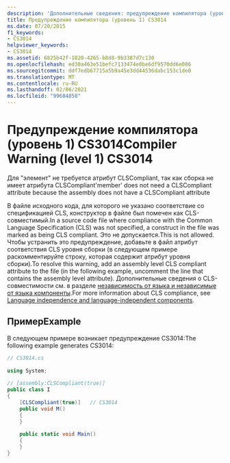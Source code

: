```yaml
---
description: 'Дополнительные сведения: предупреждение компилятора (уровень 1) CS3014'
title: Предупреждение компилятора (уровень 1) CS3014
ms.date: 07/20/2015
f1_keywords:
- CS3014
helpviewer_keywords:
- CS3014
ms.assetid: 6825b42f-1820-4265-b8d8-9b3387d7c130
ms.openlocfilehash: ed30a463e51befc7133474e0be6df9570dd6e086
ms.sourcegitcommit: ddf7edb67715a5b9a45e3dd44536dabc153c1de0
ms.translationtype: MT
ms.contentlocale: ru-RU
ms.lasthandoff: 02/06/2021
ms.locfileid: "99684858"
---
```

# <a name="compiler-warning-level-1-cs3014"></a><span data-ttu-id="0624e-103">Предупреждение компилятора (уровень 1) CS3014</span><span class="sxs-lookup"><span data-stu-id="0624e-103">Compiler Warning (level 1) CS3014</span></span>

<span data-ttu-id="0624e-104">Для "элемент" не требуется атрибут CLSCompliant, так как сборка не имеет атрибута CLSCompliant</span><span class="sxs-lookup"><span data-stu-id="0624e-104">'member' does not need a CLSCompliant attribute because the assembly does not have a CLSCompliant attribute</span></span>  
  
 <span data-ttu-id="0624e-105">В файле исходного кода, для которого не указано соответствие со спецификацией CLS, конструктор в файле был помечен как CLS-совместимый.</span><span class="sxs-lookup"><span data-stu-id="0624e-105">In a source code file where compliance with the Common Language Specification (CLS) was not specified, a construct in the file was marked as being CLS compliant.</span></span> <span data-ttu-id="0624e-106">Это не допускается.</span><span class="sxs-lookup"><span data-stu-id="0624e-106">This is not allowed.</span></span> <span data-ttu-id="0624e-107">Чтобы устранить это предупреждение, добавьте в файл атрибут соответствия CLS уровня сборки (в следующем примере раскомментируйте строку, которая содержит атрибут уровня сборки).</span><span class="sxs-lookup"><span data-stu-id="0624e-107">To resolve this warning, add an assembly level CLS compliant attribute to the file (in the following example, uncomment the line that contains the assembly level attribute).</span></span> <span data-ttu-id="0624e-108">Дополнительные сведения о CLS-совместимости см. в разделе [независимость от языка и независимые от языка компоненты](../../standard/language-independence.md).</span><span class="sxs-lookup"><span data-stu-id="0624e-108">For more information about CLS compliance, see [Language independence and language-independent components](../../standard/language-independence.md).</span></span>
  
## <a name="example"></a><span data-ttu-id="0624e-109">Пример</span><span class="sxs-lookup"><span data-stu-id="0624e-109">Example</span></span>  

 <span data-ttu-id="0624e-110">В следующем примере возникает предупреждение CS3014:</span><span class="sxs-lookup"><span data-stu-id="0624e-110">The following example generates CS3014:</span></span>  
  
```csharp  
// CS3014.cs  
  
using System;  
  
// [assembly:CLSCompliant(true)]  
public class I  
{  
    [CLSCompliant(true)]   // CS3014  
    public void M()  
    {  
    }  
  
    public static void Main()  
    {  
    }  
}  
```
